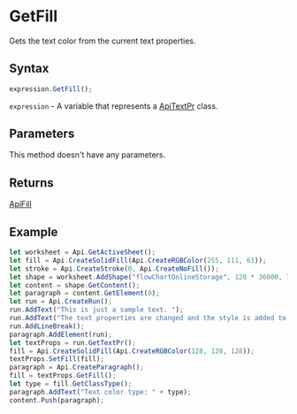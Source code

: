 # GetFill

Gets the text color from the current text properties.

## Syntax

```javascript
expression.GetFill();
```

`expression` - A variable that represents a [ApiTextPr](../ApiTextPr.md) class.

## Parameters

This method doesn't have any parameters.

## Returns

[ApiFill](../../ApiFill/ApiFill.md)

## Example



```javascript editor-
let worksheet = Api.GetActiveSheet();
let fill = Api.CreateSolidFill(Api.CreateRGBColor(255, 111, 61));
let stroke = Api.CreateStroke(0, Api.CreateNoFill());
let shape = worksheet.AddShape("flowChartOnlineStorage", 120 * 36000, 70 * 36000, fill, stroke, 0, 2 * 36000, 0, 3 * 36000);
let content = shape.GetContent();
let paragraph = content.GetElement(0);
let run = Api.CreateRun();
run.AddText("This is just a sample text. ");
run.AddText("The text properties are changed and the style is added to the paragraph. ");
run.AddLineBreak();
paragraph.AddElement(run);
let textProps = run.GetTextPr();
fill = Api.CreateSolidFill(Api.CreateRGBColor(128, 128, 128));
textProps.SetFill(fill);
paragraph = Api.CreateParagraph();
fill = textProps.GetFill();
let type = fill.GetClassType();
paragraph.AddText("Text color type: " + type);
content.Push(paragraph);
```
